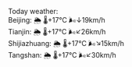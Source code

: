 Today weather:  
Beijing: 🌦 🌡️+17°C 🌬️↓19km/h  
Tianjin: 🌦 🌡️+17°C 🌬️↙26km/h  
Shijiazhuang: 🌦 🌡️+17°C 🌬️↘15km/h  
Tangshan: 🌦 🌡️+17°C 🌬️↙30km/h  
